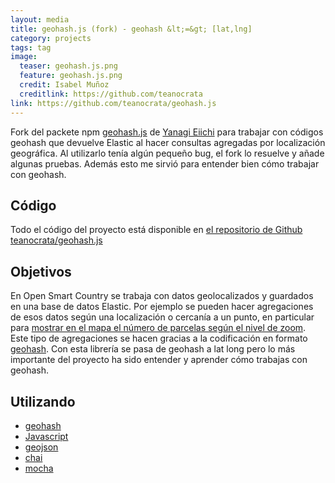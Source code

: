 ```yaml
---
layout: media
title: geohash.js (fork) - geohash &lt;=&gt; [lat,lng]
category: projects
tags: tag
image:
  teaser: geohash.js.png
  feature: geohash.js.png
  credit: Isabel Muñoz
  creditlink: https://github.com/teanocrata
link: https://github.com/teanocrata/geohash.js
---
```


Fork del packete npm [geohash.js](https://www.npmjs.com/package/geohash.js) de [Yanagi Eiichi](https://github.com/YanagiEiichi) para trabajar con códigos geohash que devuelve Elastic al hacer consultas agregadas por localización geográfica. Al utilizarlo tenía algún pequeño bug, el fork lo resuelve y añade algunas pruebas. Además esto me sirvió para entender bien cómo trabajar con geohash.

## Código

Todo el código del proyecto está disponible en [el repositorio de Github teanocrata/geohash.js](https://github.com/teanocrata/geohash.js)

## Objetivos

En Open Smart Country se trabaja con datos geolocalizados y guardados en una base de datos Elastic. Por ejemplo se pueden hacer agregaciones de esos datos según una localización o cercanía a un punto, en particular para [mostrar en el mapa el número de parcelas según el nivel de zoom](https://github.com/ilice/OSCWeb/issues/2). Este tipo de agregaciones se hacen gracias a la codificación en formato [geohash](https://en.wikipedia.org/wiki/Geohash). Con esta librería se pasa de geohash a lat long pero lo más importante del proyecto ha sido entender y aprender cómo trabajas con geohash.

## Utilizando

* [geohash](https://en.wikipedia.org/wiki/Geohash)
* [Javascript](https://www.javascript.com/)
* [geojson](http://geojson.org/)
* [chai](http://chaijs.com/)
* [mocha](https://mochajs.org/)
